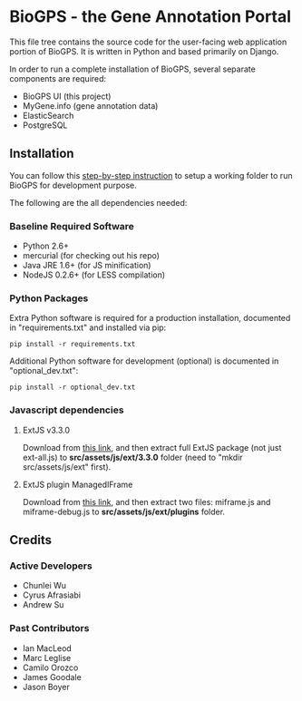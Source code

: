 # BioGPS - the Gene Annotation Portal #
This file tree contains the source code for the user-facing web application
portion of BioGPS. It is written in Python and based primarily on Django.

In order to run a complete installation of BioGPS, several separate components
are required:

 * BioGPS UI (this project)
 * MyGene.info (gene annotation data)
 * ElasticSearch
 * PostgreSQL


## Installation ##

You can follow this [step-by-step instruction](https://bitbucket.org/sulab/biogps_core/wiki/setup) to setup a working folder to run BioGPS for development purpose.

The following are the all dependencies needed:

### Baseline Required Software ###
 * Python 2.6+
 * mercurial (for checking out his repo)
 * Java JRE 1.6+ (for JS minification)
 * NodeJS 0.2.6+ (for LESS compilation)

### Python Packages ###
Extra Python software is required for a production installation, documented in "requirements.txt" and installed via pip:

    pip install -r requirements.txt

Additional Python software for development (optional) is documented in "optional_dev.txt":

    pip install -r optional_dev.txt

### Javascript dependencies ###
1. ExtJS v3.3.0

   Download from [this link](http://extjs.cachefly.net/ext-3.3.0.zip), and then extract full ExtJS package (not just ext-all.js) to **src/assets/js/ext/3.3.0** folder (need to "mkdir src/assets/js/ext" first).

2. ExtJS plugin ManagedIFrame

   Download from [this link](http://managediframe.googlecode.com/files/miframe2_1_5.zip), and then extract two files: miframe.js and miframe-debug.js to **src/assets/js/ext/plugins** folder.


## Credits ##
### Active Developers ###
 * Chunlei Wu
 * Cyrus Afrasiabi
 * Andrew Su

### Past Contributors ###
 * Ian MacLeod
 * Marc Leglise
 * Camilo Orozco
 * James Goodale
 * Jason Boyer

